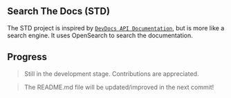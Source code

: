 ## Search The Docs (STD)

The STD project is inspired by [`DevDocs API Documentation`](https://devdocs.io/), but is more like a search engine. It uses OpenSearch to search the documentation.

## Progress

> Still in the development stage. Contributions are appreciated.

> The README.md file will be updated/improved in the next commit!
